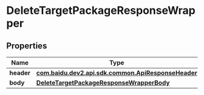 

# DeleteTargetPackageResponseWrapper


## Properties

Name | Type | Description | Notes
------------ | ------------- | ------------- | -------------
**header** | [**com.baidu.dev2.api.sdk.common.ApiResponseHeader**](com.baidu.dev2.api.sdk.common.ApiResponseHeader.md) |  |  [optional]
**body** | [**DeleteTargetPackageResponseWrapperBody**](DeleteTargetPackageResponseWrapperBody.md) |  |  [optional]



